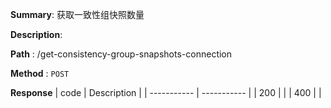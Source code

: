 **Summary**: 获取一致性组快照数量

**Description**:

**Path** : /get-consistency-group-snapshots-connection

**Method** : `POST`

**Response**
| code      | Description |
| ----------- | ----------- |
|  200   |       |
|  400   |       |

